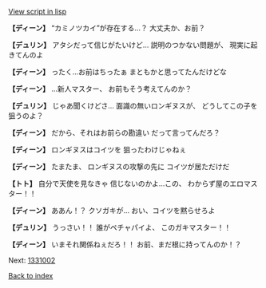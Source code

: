 [View script in lisp](../scripts/1330902.txt)

**【ディーン】**
“カミノツカイ”が存在する…？
大丈夫か、お前？

**【デュリン】**
アタシだって信じがたいけど…
説明のつかない問題が、
現実に起きてんのよ

**【ディーン】**
ったく…お前はちったぁ
まともかと思ってたんだけどな

**【ディーン】**
…新人マスター、
お前もそう考えてんのか？

**【デュリン】**
じゃあ聞くけどさ…
面識の無いロンギヌスが、
どうしてこの子を狙うのよ？

**【ディーン】**
だから、それはお前らの勘違い
だって言ってんだろ？

**【ディーン】**
ロンギヌスはコイツを
狙ったわけじゃねぇ

**【ディーン】**
たまたま、
ロンギヌスの攻撃の先に
コイツが居ただけだ

**【トト】**
自分で天使を見なきゃ
信じないのかよ…この、
わからず屋のエロマスター！！

**【ディーン】**
ああん！？
クソガキが…
おい、コイツを黙らせろよ

**【デュリン】**
うっさい！！
誰がペチャパイよ、
このガキマスター！！

**【ディーン】**
いまそれ関係ねぇだろ！！
お前、まだ根に持ってんのか！？

Next: [1331002](1331002.md)

[Back to index](index.md)

